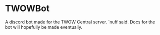 # TWOWBot
A discord bot made for the TWOW Central server. `nuff said. Docs for the bot will hopefully be made eventually.
